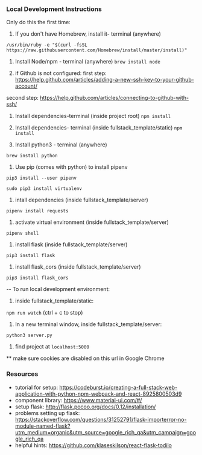### Local Development Instructions

Only do this the first time:
1. If you don't have Homebrew, install it- terminal (anywhere)

`/usr/bin/ruby -e "$(curl -fsSL https://raw.githubusercontent.com/Homebrew/install/master/install)"`

1. Install Node/npm - terminal (anywhere)
`brew install node`

1. if Github is not configured:
  first step: https://help.github.com/articles/adding-a-new-ssh-key-to-your-github-account/

  second step: https://help.github.com/articles/connecting-to-github-with-ssh/

1. Install dependencies-terminal (inside project root)
`npm install`

1. Install dependencies- terminal (inside fullstack_template/static)
`npm install`

1. Install python3 - terminal (anywhere)

`brew install python`

1. Use pip (comes with python) to install pipenv

`pip3 install --user pipenv`

`sudo pip3 install virtualenv`

1.  intall dependencies (inside fullstack_template/server)

`pipenv install requests`

1. activate virtual environment (inside fullstack_template/server)

`pipenv shell`

1. install flask (inside fullstack_template/server)

`pip3 install flask`

1. install flask_cors (inside fullstack_template/server)

`pip3 install flask_cors`

--
To run local development environment:

1. inside fullstack_template/static:

`npm run watch`  (ctrl + c to stop)

1. In a new terminal window, inside fullstack_template/server:

`python3 server.py`

1. find project at `localhost:5000`

** make sure cookies are disabled on this url in Google Chrome


### Resources

* tutorial for setup: https://codeburst.io/creating-a-full-stack-web-application-with-python-npm-webpack-and-react-8925800503d9
* component library: https://www.material-ui.com/#/
* setup flask: http://flask.pocoo.org/docs/0.12/installation/
* problems setting up flask: https://stackoverflow.com/questions/31252791/flask-importerror-no-module-named-flask?utm_medium=organic&utm_source=google_rich_qa&utm_campaign=google_rich_qa
* helpful hints: https://github.com/klaseskilson/react-flask-todilo
